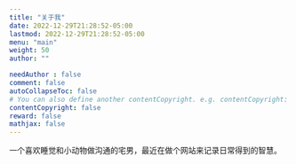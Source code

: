 ```yaml
---
title: "关于我"
date: 2022-12-29T21:28:52-05:00
lastmod: 2022-12-29T21:28:52-05:00
menu: "main"
weight: 50
author: ""

needAuthor : false
comment: false
autoCollapseToc: false
# You can also define another contentCopyright. e.g. contentCopyright: "This is another copyright."
contentCopyright: false
reward: false
mathjax: false
---
```


一个喜欢睡觉和小动物做沟通的宅男，最近在做个网站来记录日常得到的智慧。



